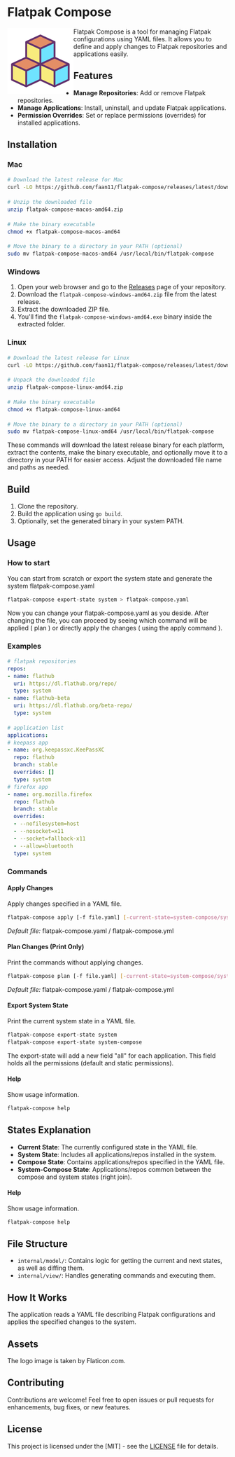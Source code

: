 # Flatpak Compose

<img align="right"  src="/images/logo.png" alt="image" width="30%" style="float:left;" height="auto">
Flatpak Compose is a tool for managing Flatpak configurations using YAML files. It allows you to define and apply changes to Flatpak repositories and applications easily.


## Features

- **Manage Repositories**: Add or remove Flatpak repositories.
- **Manage Applications**: Install, uninstall, and update Flatpak applications.
- **Permission Overrides**: Set or replace permissions (overrides) for installed applications.

## Installation

### Mac

```bash
# Download the latest release for Mac
curl -LO https://github.com/faan11/flatpak-compose/releases/latest/download/flatpak-compose-macos-amd64.zip

# Unzip the downloaded file
unzip flatpak-compose-macos-amd64.zip

# Make the binary executable
chmod +x flatpak-compose-macos-amd64

# Move the binary to a directory in your PATH (optional)
sudo mv flatpak-compose-macos-amd64 /usr/local/bin/flatpak-compose
```

### Windows

1. Open your web browser and go to the [Releases](https://github.com/faan11/flatpak-compose/releases) page of your repository.
2. Download the `flatpak-compose-windows-amd64.zip` file from the latest release.
3. Extract the downloaded ZIP file.
4. You'll find the `flatpak-compose-windows-amd64.exe` binary inside the extracted folder.

### Linux

```bash
# Download the latest release for Linux
curl -LO https://github.com/faan11/flatpak-compose/releases/latest/download/flatpak-compose-linux-amd64.zip

# Unpack the downloaded file
unzip flatpak-compose-linux-amd64.zip

# Make the binary executable
chmod +x flatpak-compose-linux-amd64

# Move the binary to a directory in your PATH (optional)
sudo mv flatpak-compose-linux-amd64 /usr/local/bin/flatpak-compose
```

These commands will download the latest release binary for each platform, extract the contents, make the binary executable, and optionally move it to a directory in your PATH for easier access. Adjust the downloaded file name and paths as needed.


## Build 

1. Clone the repository.
2. Build the application using `go build`.
3. Optionally, set the generated binary in your system PATH.

## Usage

### How to start
You can start from scratch or export the system state and generate the system flatpak-compose.yaml
```bash
flatpak-compose export-state system > flatpak-compose.yaml
```
Now you can change your flatpak-compose.yaml as you deside.
After changing the file, you can proceed by seeing which command will be applied ( plan ) or directly apply the changes ( using the apply command ).

### Examples
```yaml
# flatpak repositories
repos:
- name: flathub
  uri: https://dl.flathub.org/repo/
  type: system
- name: flathub-beta
  uri: https://dl.flathub.org/beta-repo/
  type: system

# application list
applications:
# keepass app
- name: org.keepassxc.KeePassXC
  repo: flathub
  branch: stable
  overrides: []
  type: system
# firefox app
- name: org.mozilla.firefox
  repo: flathub
  branch: stable
  overrides:
  - --nofilesystem=host
  - --nosocket=x11
  - --socket=fallback-x11
  - --allow=bluetooth
  type: system 

```

### Commands

#### Apply Changes
Apply changes specified in a YAML file.
```bash
flatpak-compose apply [-f file.yaml] [-current-state=system-compose/system]
```
*Default file:* flatpak-compose.yaml / flatpak-compose.yml

#### Plan Changes (Print Only)
Print the commands without applying changes.
```bash
flatpak-compose plan [-f file.yaml] [-current-state=system-compose/system]
```
*Default file:* flatpak-compose.yaml / flatpak-compose.yml

#### Export System State
Print the current system state in a YAML file.
```bash
flatpak-compose export-state system
flatpak-compose export-state system-compose
```
The export-state will add a new field "all" for each application. This field holds all the permissions (default and static permissions).

#### Help
Show usage information.
```bash
flatpak-compose help
```

## States Explanation

- **Current State**: The currently configured state in the YAML file.
- **System State**: Includes all applications/repos installed in the system.
- **Compose State**: Contains applications/repos specified in the YAML file.
- **System-Compose State**: Applications/repos common between the compose and system states (right join).


#### Help
Show usage information.
```bash
flatpak-compose help
```

## File Structure

- `internal/model/`: Contains logic for getting the current and next states, as well as diffing them.
- `internal/view/`: Handles generating commands and executing them.

## How It Works

The application reads a YAML file describing Flatpak configurations and applies the specified changes to the system.

## Assets

The logo image is taken by Flaticon.com.

## Contributing

Contributions are welcome! Feel free to open issues or pull requests for enhancements, bug fixes, or new features.

## License
This project is licensed under the [MIT] - see the [LICENSE](LICENSE) file for details.


